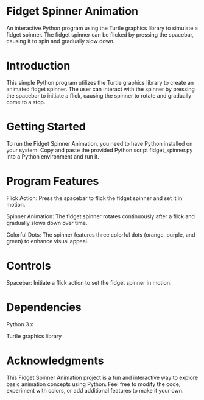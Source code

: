 # Fidget Spinner Animation
An interactive Python program using the Turtle graphics library to simulate a fidget spinner. The fidget spinner can be flicked by pressing the spacebar, causing it to spin and gradually slow down.

# Introduction
This simple Python program utilizes the Turtle graphics library to create an animated fidget spinner. The user can interact with the spinner by pressing the spacebar to initiate a flick, causing the spinner to rotate and gradually come to a stop.

# Getting Started
To run the Fidget Spinner Animation, you need to have Python installed on your system. Copy and paste the provided Python script fidget_spinner.py into a Python environment and run it.

# Program Features
Flick Action: Press the spacebar to flick the fidget spinner and set it in motion.

Spinner Animation: The fidget spinner rotates continuously after a flick and gradually slows down over time.

Colorful Dots: The spinner features three colorful dots (orange, purple, and green) to enhance visual appeal.

# Controls
Spacebar: Initiate a flick action to set the fidget spinner in motion.

# Dependencies
Python 3.x

Turtle graphics library

# Acknowledgments
This Fidget Spinner Animation project is a fun and interactive way to explore basic animation concepts using Python. Feel free to modify the code, experiment with colors, or add additional features to make it your own.
